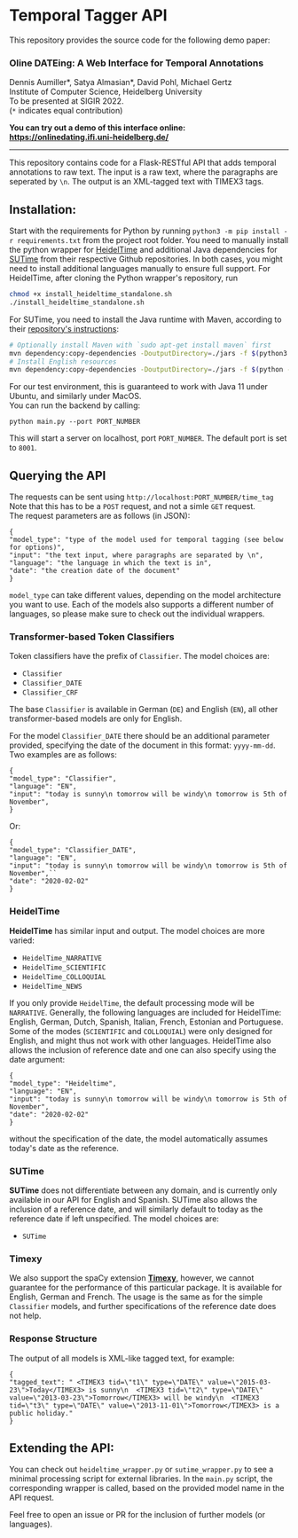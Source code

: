 # Temporal Tagger API

This repository provides the source code for the following demo paper:  


### Oline DATEing: A Web Interface for Temporal Annotations
Dennis Aumiller*, Satya Almasian*, David Pohl, Michael Gertz  
Institute of Computer Science, Heidelberg University  
To be presented at SIGIR 2022.  
(`*` indicates equal contribution)

**You can try out a demo of this interface online: https://onlinedating.ifi.uni-heidelberg.de/**

---------------------------------------------

This repository contains code for a Flask-RESTful API that adds temporal annotations to raw text.
The input is a raw text, where the paragraphs are seperated by `\n`. The output is an XML-tagged text with TIMEX3 tags.

## Installation:
Start with the requirements for Python by running `python3 -m pip install -r requirements.txt` from the project root folder.
You need to manually install the python wrapper for [HeidelTime](https://github.com/PhilipEHausner/python_heideltime/) 
and additional Java dependencies for [SUTime](https://github.com/FraBle/python-sutime) from their respective Github repositories.
In both cases, you might need to install additional languages manually to ensure full support.
For HeidelTime, after cloning the Python wrapper's repository, run
```bash
chmod +x install_heideltime_standalone.sh
./install_heideltime_standalone.sh
```
For SUTime, you need to install the Java runtime with Maven, according to their [repository's instructions](https://github.com/FraBle/python-sutime#installation):
```bash
# Optionally install Maven with `sudo apt-get install maven` first
mvn dependency:copy-dependencies -DoutputDirectory=./jars -f $(python3 -c 'import importlib; import pathlib; print(pathlib.Path(importlib.util.find_spec("sutime").origin).parent / "pom.xml")')
# Install English resources
mvn dependency:copy-dependencies -DoutputDirectory=./jars -f $(python -c 'import importlib; import pathlib; print(pathlib.Path(importlib.util.find_spec("sutime").origin).parent / "pom.xml")') -P english
```
For our test environment, this is guaranteed to work with Java 11 under Ubuntu, and similarly under MacOS.  
You can run the backend by calling:
```
python main.py --port PORT_NUMBER
```

This will start a server on localhost, port `PORT_NUMBER`. The default port is set to `8001`.

## Querying the API

The requests can be sent using `http://localhost:PORT_NUMBER/time_tag`
Note that this has to be a `POST` request, and not a simle `GET` request.  
The request parameters are as follows (in JSON):

```
{
"model_type": "type of the model used for temporal tagging (see below for options)",
"input": "the text input, where paragraphs are separated by \n",
"language": "the language in which the text is in",
"date": "the creation date of the document"
}
```

`model_type` can take different values, depending on the model architecture you want to use.
Each of the models also supports a different number of languages, so please make sure to check out the individual wrappers.

### Transformer-based Token Classifiers
Token classifiers have the prefix of `Classifier`. The model choices are:

* `Classifier`
* `Classifier_DATE`
* `Classifier_CRF`

The base `Classifier` is available in German (`DE`) and English (`EN`), all other transformer-based models are only for English.

For the model `Classifier_DATE` there should be an additional parameter provided, 
specifying the date of the document in this format: `yyyy-mm-dd`.
Two examples are as follows:

```
{
"model_type": "Classifier",
"language": "EN",
"input": "today is sunny\n tomorrow will be windy\n tomorrow is 5th of November",
}
```

Or:

```
{
"model_type": "Classifier_DATE",
"language": "EN",
"input": "today is sunny\n tomorrow will be windy\n tomorrow is 5th of November",``
"date": "2020-02-02"
}
```

### HeidelTime
**HeidelTime** has similar input and output. The model choices are more varied: 

* `HeidelTime_NARRATIVE`
* `HeidelTime_SCIENTIFIC`
* `HeidelTime_COLLOQUIAL`
* `HeidelTime_NEWS`

If you only provide `HeidelTime`, the default processing mode will be `NARRATIVE`.
Generally, the following languages are included for HeidelTime: English, German, Dutch, Spanish, Italian, French, Estonian and Portuguese.
Some of the modes (`SCIENTIFIC` and `COLLOQUIAL`) were only designed for English, and might thus not work with other languages.
HeidelTime also allows the inclusion of  reference date and one can also specify using the date argument: 

```
{
"model_type": "Heideltime",
"language": "EN",
"input": "today is sunny\n tomorrow will be windy\n tomorrow is 5th of November",
"date": "2020-02-02"
}
```
without the specification of the date, the model automatically assumes today's date as the reference. 


### SUTime
**SUTime** does not differentiate between any domain, and is currently only available in our API for English and Spanish.
SUTime also allows the inclusion of a reference date, and will similarly default to today as the reference date if left unspecified.
The model choices are:

* `SUTime`

### Timexy
We also support the spaCy extension [**Timexy**](https://github.com/paulrinckens/timexy),
however, we cannot guarantee for the performance of this particular package.
It is available for English, German and French. The usage is the same as for the simple `Classifier` models,
and further specifications of the reference date does not help.

### Response Structure
The output of all models is XML-like tagged text, for example:

```
{
"tagged_text": " <TIMEX3 tid=\"t1\" type=\"DATE\" value=\"2015-03-23\">Today</TIMEX3> is sunny\n  <TIMEX3 tid=\"t2\" type=\"DATE\" value=\"2013-03-23\">Tomorrow</TIMEX3> will be windy\n  <TIMEX3 tid=\"t3\" type=\"DATE\" value=\"2013-11-01\">Tomorrow</TIMEX3> is a public holiday."
}
```

## Extending the API:
You can check out `heideltime_wrapper.py` or `sutime_wrapper.py` to see a minimal processing script for external libraries.
In the `main.py` script, the corresponding wrapper is called, based on the provided model name in the API request.

Feel free to open an issue or PR for the inclusion of further models (or languages).
